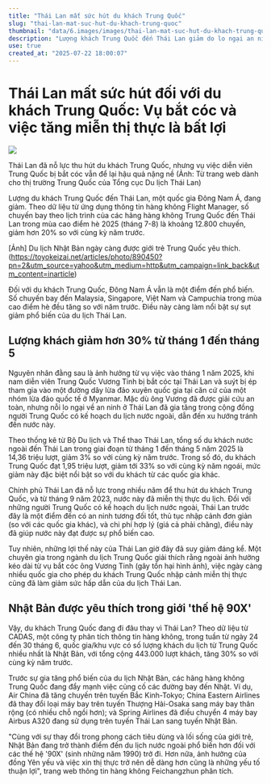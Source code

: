```yaml
---
title: "Thái Lan mất sức hút du khách Trung Quốc"
slug: "thai-lan-mat-suc-hut-du-khach-trung-quoc"
thumbnail: "data/6.images/images/thai-lan-mat-suc-hut-du-khach-trung-quoc.webp"
description: "Lượng khách Trung Quốc đến Thái Lan giảm do lo ngại an ninh sau vụ bắt cóc và việc tăng miễn thị thực. Nhật Bản nổi lên là điểm đến thay thế phổ biến."
use: true
created_at: "2025-07-22 18:00:07"
---
```


# Thái Lan mất sức hút đối với du khách Trung Quốc: Vụ bắt cóc và việc tăng miễn thị thực là bất lợi

![](/images/20250722-00890450-toyo-000-1-view.webp)

Thái Lan đã nỗ lực thu hút du khách Trung Quốc, nhưng vụ việc diễn viên Trung Quốc bị bắt cóc vẫn để lại hậu quả nặng nề (Ảnh: Từ trang web dành cho thị trường Trung Quốc của Tổng cục Du lịch Thái Lan)

Lượng du khách Trung Quốc đến Thái Lan, một quốc gia Đông Nam Á, đang giảm. Theo dữ liệu từ ứng dụng thông tin hàng không Flight Manager, số chuyến bay theo lịch trình của các hãng hàng không Trung Quốc đến Thái Lan trong mùa cao điểm hè 2025 (tháng 7-8) là khoảng 12.800 chuyến, giảm hơn 20% so với cùng kỳ năm trước.

[Ảnh] Du lịch Nhật Bản ngày càng được giới trẻ Trung Quốc yêu thích.
(https://toyokeizai.net/articles/photo/890450?pn=2&utm_source=yahoo&utm_medium=http&utm_campaign=link_back&utm_content=inarticle)

Đối với du khách Trung Quốc, Đông Nam Á vẫn là một điểm đến phổ biến. Số chuyến bay đến Malaysia, Singapore, Việt Nam và Campuchia trong mùa cao điểm hè đều tăng so với năm trước. Điều này càng làm nổi bật sự sụt giảm phổ biến của du lịch Thái Lan.

## Lượng khách giảm hơn 30% từ tháng 1 đến tháng 5

Nguyên nhân đằng sau là ảnh hưởng từ vụ việc vào tháng 1 năm 2025, khi nam diễn viên Trung Quốc Vương Tinh bị bắt cóc tại Thái Lan và suýt bị ép tham gia vào một đường dây lừa đảo xuyên quốc gia tại căn cứ của một nhóm lừa đảo quốc tế ở Myanmar. Mặc dù ông Vương đã được giải cứu an toàn, nhưng nỗi lo ngại về an ninh ở Thái Lan đã gia tăng trong cộng đồng người Trung Quốc có kế hoạch du lịch nước ngoài, dẫn đến xu hướng tránh đến nước này.

Theo thống kê từ Bộ Du lịch và Thể thao Thái Lan, tổng số du khách nước ngoài đến Thái Lan trong giai đoạn từ tháng 1 đến tháng 5 năm 2025 là 14,36 triệu lượt, giảm 3% so với cùng kỳ năm trước. Trong số đó, du khách Trung Quốc đạt 1,95 triệu lượt, giảm tới 33% so với cùng kỳ năm ngoái, mức giảm này đặc biệt nổi bật so với du khách từ các quốc gia khác.

Chính phủ Thái Lan đã nỗ lực trong nhiều năm để thu hút du khách Trung Quốc, và từ tháng 9 năm 2023, nước này đã miễn thị thực du lịch. Đối với những người Trung Quốc có kế hoạch du lịch nước ngoài, Thái Lan trước đây là một điểm đến có an ninh tương đối tốt, thủ tục nhập cảnh đơn giản (so với các quốc gia khác), và chi phí hợp lý (giá cả phải chăng), điều này đã giúp nước này đạt được sự phổ biến cao.

Tuy nhiên, những lợi thế này của Thái Lan giờ đây đã suy giảm đáng kể. Một chuyên gia trong ngành du lịch Trung Quốc giải thích rằng ngoài ảnh hưởng kéo dài từ vụ bắt cóc ông Vương Tinh (gây tổn hại hình ảnh), việc ngày càng nhiều quốc gia cho phép du khách Trung Quốc nhập cảnh miễn thị thực cũng đã làm giảm sức hấp dẫn của du lịch Thái Lan.

## Nhật Bản được yêu thích trong giới 'thế hệ 90X'

Vậy, du khách Trung Quốc đang đi đâu thay vì Thái Lan? Theo dữ liệu từ CADAS, một công ty phân tích thông tin hàng không, trong tuần từ ngày 24 đến 30 tháng 6, quốc gia/khu vực có số lượng khách du lịch từ Trung Quốc nhiều nhất là Nhật Bản, với tổng cộng 443.000 lượt khách, tăng 30% so với cùng kỳ năm trước.

Trước sự gia tăng phổ biến của du lịch Nhật Bản, các hãng hàng không Trung Quốc đang đẩy mạnh việc củng cố các đường bay đến Nhật. Ví dụ, Air China đã tăng chuyến trên tuyến Bắc Kinh-Tokyo; China Eastern Airlines đã thay đổi loại máy bay trên tuyến Thượng Hải-Osaka sang máy bay thân rộng (có nhiều chỗ ngồi hơn); và Spring Airlines đã điều chuyển 4 máy bay Airbus A320 đang sử dụng trên tuyến Thái Lan sang tuyến Nhật Bản.

"Cùng với sự thay đổi trong phong cách tiêu dùng và lối sống của giới trẻ, Nhật Bản đang trở thành điểm đến du lịch nước ngoài phổ biến hơn đối với các thế hệ '90X' (sinh những năm 1990) trở đi. Hơn nữa, ảnh hưởng của đồng Yên yếu và việc xin thị thực trở nên dễ dàng hơn cũng là những yếu tố thuận lợi", trang web thông tin hàng không Feichangzhun phân tích.
